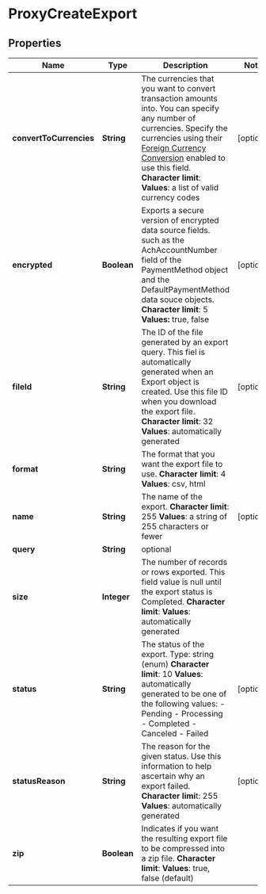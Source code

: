 
# ProxyCreateExport

## Properties
Name | Type | Description | Notes
------------ | ------------- | ------------- | -------------
**convertToCurrencies** | **String** |  The currencies that you want to convert transaction amounts into. You can specify any number of currencies. Specify the currencies using their [Foreign Currency Conversion](https://knowledgecenter.zuora.com/CC_Finance/Foreign_Currency_Conversion) enabled to use this field. **Character limit**: **Values**: a list of valid currency codes  |  [optional]
**encrypted** | **Boolean** |  Exports a secure version of encrypted data source fields. such as the AchAccountNumber field of the PaymentMethod object and the DefaultPaymentMethod data souce objects. **Character limit**: 5 **Values:** true, false  |  [optional]
**fileId** | **String** |  The ID of the file generated by an export query. This fiel is automatically generated when an Export object is created. Use this file ID when you download the export file. **Character limit**: 32 **Values**: automatically generated  |  [optional]
**format** | **String** |  The format that you want the export file to use. **Character limit**: 4 **Values**: csv, html  | 
**name** | **String** |  The name of the export. **Character limit**: 255 **Values**: a string of 255 characters or fewer  |  [optional]
**query** | **String** | optional | 
**size** | **Integer** |  The number of records or rows exported. This field value is null until the export status is Completed. **Character limit**: **Values**: automatically generated  | 
**status** | **String** |  The status of the export. Type: string (enum) **Character limit**: 10 **Values**: automatically generated to be one of the following values:  - Pending - Processing - Completed - Canceled - Failed  |  [optional]
**statusReason** | **String** |  The reason for the given status. Use this information to help ascertain why an export failed. **Character limi**t: 255 **Values**: automatically generated  |  [optional]
**zip** | **Boolean** |  Indicates if you want the resulting export file to be compressed into a zip file. **Character limit**: **Values**: true, false (default)  | 



